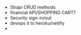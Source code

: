 - Strapi CRUD methods
- financial API/SHOPPING CART?
- Security sign-in/out
- devops it to heroku/netlify
- 